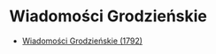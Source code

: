 # Wiadomości Grodzieńskie

- [Wiadomości Grodzieńskie (1792)][be-wiki]

[be-wiki]: https://be.wikipedia.org/wiki/Wiadomo%C5%9Bci_Grodzie%C5%84skie_(1792)
